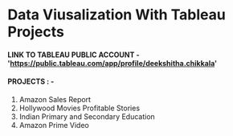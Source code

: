 # Data Viusalization With Tableau Projects

#### LINK TO TABLEAU PUBLIC ACCOUNT - 'https://public.tableau.com/app/profile/deekshitha.chikkala'

#### PROJECTS : -

1. Amazon Sales Report
2. Hollywood Movies Profitable Stories
3. Indian Primary and Secondary Education
4. Amazon Prime Video
